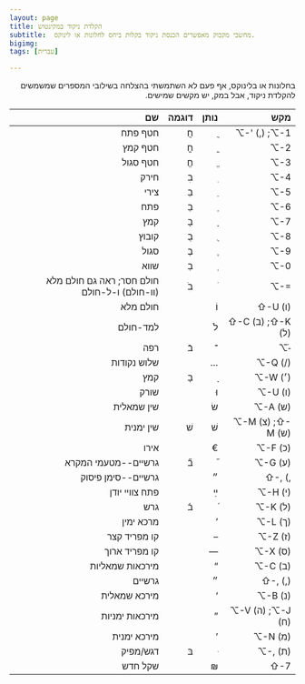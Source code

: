 ```yaml
---
layout: page
title: הקלדת ניקוד במקינטוש 
subtitle:  מחשבי מקבוק מאפשרים הכנסת ניקוד בקלות ביחס לחלונות או לינוקס. 
bigimg: 
tags: [עברית]

---
```


<div dir="rtl">
בחלונות או בלינוקס, אף פעם לא השתמשתי בהצלחה בשילובי המספרים שמשמשים להקלדת ניקוד, אבל במק, יש 
מקשים שמישים.
</div>



<!--end.excerpt-->






|             שם | דוגמה | נותן |            מקש |
| -------------: | ----: | ---: | -------------: |
|        חטף פתח |     חֲ |     ֲ |  ⌥-' (,) ;⌥-1 |
|        חטף קמץ |     חֳ |     ֳ |            ⌥-2 |
|       חטף סגול |     חֱ |     ֱ |            ⌥-3 |
|           חירק |     בִ |     ִ |            ⌥-4 |
|           צירי |     בֵ |     ֵ |            ⌥-5 |
|            פתח |     בַ |     ַ |            ⌥-6 |
|            קמץ |     בָ |     ָ |            ⌥-7 |
|          קובוץ |     בֻ |     ֻ |            ⌥-8 |
|           סגול |     בֶ |     ֶ |            ⌥-9 |
|           שווא |     בְ |     ְ |            ⌥-0 |
| חולם חסר; ראה גם חולם מלא (וו-חולם) ו-ל-חולם |     בֹ |     ֹ |         ⌥-= |
| חולם מלא |  | וֹ | ⇧-U (ו) |
| למד-חולם |       |    לֹ | ⇧-C (ב)  ;⇧-K (ל) |
| רפה | בֿ | ־ | ⌥-ֿ |
|    שלוש נקודות |       |    … |        ⌥-Q (/) |
|            קמץ |     בָ |     ָ | ⌥-W (׳) |
|           שורק |       |    וּ |        ⌥-U (ו) |
|     שין שמאלית |       |    שׂ |        ⌥-A (ש) |
| שין ימנית | שׁ | שׁ | ⌥-M (צ) ;⇧-M (ש) |
|           אירו |       |    € |        ⌥-F (כ) |
| גרשיים--מטעמי המקרא |     ב֞ |     ֞ |        ⌥-G (ע) |
| גרשיים--סימן פיסוק |  | ״ | ⇧-, (, |
| פתח צוויי יודן |       |    ײַ |        ⌥-H (י) |
|            גרש |     ב֜ |     ֜ |        ⌥-K (ל) |
|      מרכא ימין |       |    ’ |        ⌥-L (ך) |
|   קו מפריד קצר |       |    – |        ⌥-Z (ז) |
|  קו מפריד ארוך |       |    — |        ⌥-X (ס) |
| מירכאות שמאליות |       |    “ |        ⌥-C (ב) |
|                                       גרשיים |       |    ״ |           ⇧-, (,) |
|   מירכא שמאלית |       |    ‘ |        ⌥-B (נ) |
| מירכאות ימניות | | ” | ⌥-V (ה) ;⌥-J (ח) |
|    מירכא ימנית |  |    ’ |        ⌥-N (מ) |
| דגש/מפיק | בּ | ּ | ⌥-, (ת) |
| שקל חדש |       |    ₪ |            ⇧-7 |
